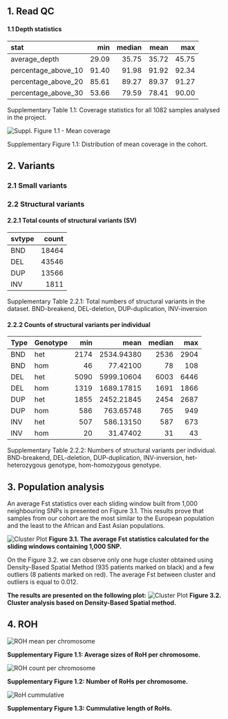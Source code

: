 
## 1. Read QC

#### 1.1 Depth statistics


| stat                  |   min | median |  mean |   max |
|:----------------------|------:|-------:|------:|------:|
| average\_depth        | 29.09 |  35.75 | 35.72 | 45.75 |
| percentage\_above\_10 | 91.40 |  91.98 | 91.92 | 92.34 |
| percentage\_above\_20 | 85.61 |  89.27 | 89.37 | 91.27 |
| percentage\_above\_30 | 53.66 |  79.59 | 78.41 | 90.00 |

Supplementary Table 1.1: Coverage statistics for all 1082 samples analysed in the project.


![Suppl. Figure 1.1 - Mean coverage](https://github.com/MNMdiagnostics/NaszeGenomy/raw/main/qc/qc_files/figure-gfm/average_depth-1.png) 

Supplementary Figure 1.1: Distribution of mean coverage in the cohort.


## 2. Variants

### 2.1 Small variants

### 2.2 Structural variants

#### 2.2.1 Total counts of structural variants (SV)

| svtype | count |
|:-------|------:|
| BND    | 18464 |
| DEL    | 43546 |
| DUP    | 13566 |
| INV    |  1811 |

Supplementary Table 2.2.1: Total numbers of structural variants in the dataset. BND-breakend, DEL-deletion, DUP-duplication, INV-inversion


#### 2.2.2 Counts of structural variants per individual

| Type   | Genotype |  min |       mean | median |  max |
|:-------|:----|-----:|-----------:|-------:|-----:|
| BND    | het | 2174 | 2534.94380 |   2536 | 2904 |
| BND    | hom |   46 |   77.42100 |     78 |  108 |
| DEL    | het | 5090 | 5999.10604 |   6003 | 6446 |
| DEL    | hom | 1319 | 1689.17815 |   1691 | 1866 |
| DUP    | het | 1855 | 2452.21845 |   2454 | 2687 |
| DUP    | hom |  586 |  763.65748 |    765 |  949 |
| INV    | het |  507 |  586.13150 |    587 |  673 |
| INV    | hom |   20 |   31.47402 |     31 |   43 |

Supplementary Table 2.2.2: Numbers of structural variants per individual. BND-breakend, DEL-deletion, DUP-duplication, INV-inversion, het-heterozygous genotype, hom-homozygous genotype.


## 3. Population analysis

An average Fst statistics over each sliding window built from 1,000 neighbouring SNPs is presented on Figure 3.1. This results prove that samples from our cohort are 
the most similar to the European population and the least to the African and East Asian populations.

![Cluster Plot](https://github.com/MNMdiagnostics/NaszeGenomy/blob/main/ClusterAnalysis/FST222.jpeg) 
**Figure 3.1. The average Fst statistics calculated for the sliding windows containing 1,000 SNP.**

On the Figure 3.2. we can observe only one huge cluster obtained using Density-Based Spatial Method (935 patients marked on black) and a few outliers (8 patients marked on red). 
The average Fst between cluster and outliers is equal to 0.012. 

**The results are presented on the following plot:**
![Cluster Plot](https://github.com/MNMdiagnostics/NaszeGenomy/blob/main/ClusterAnalysis/clusterPCA.jpeg) 
**Figure 3.2. Cluster analysis based on Density-Based Spatial method.**

## 4. ROH

![ROH mean per chromosome](https://raw.githubusercontent.com/MNMdiagnostics/NaszeGenomy/main/roh/roh_files/figure-gfm/lengths_per_chromosome-1.jpeg) 

**Supplementary Figure 1.1: Average sizes of RoH per chromosome.**

![ROH count per chromosome](https://raw.githubusercontent.com/MNMdiagnostics/NaszeGenomy/main/roh/roh_files/figure-gfm/numbers_per_chromosome-1.jpeg) 

**Supplementary Figure 1.2: Number of RoHs per chromosome.**

![RoH cummulative](https://raw.githubusercontent.com/MNMdiagnostics/NaszeGenomy/main/roh/roh_files/figure-gfm/cummulative_sum-1.jpeg)

**Supplementary Figure 1.3: Cummulative length of RoHs.**


